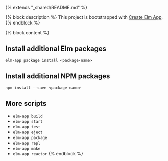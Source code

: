 {% extends "_shared/README.md" %}

{% block description %}
This project is bootstrapped with [Create Elm App](https://github.com/halfzebra/create-elm-app).
{% endblock %}

{% block content %}
## Install additional Elm packages

```
elm-app package install <package-name>
```

## Install additional NPM packages

```
npm install --save <package-name>
```

## More scripts

* `elm-app build`
* `elm-app start`
* `elm-app test`
* `elm-app eject`
* `elm-app package`
* `elm-app repl`
* `elm-app make`
* `elm-app reactor`
{% endblock %}